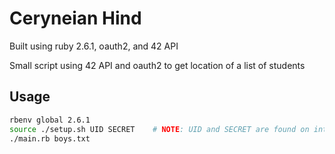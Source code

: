 # Ceryneian Hind

Built using ruby 2.6.1, oauth2, and 42 API

Small script using 42 API and oauth2 to get location of a list of students

## Usage

```bash
rbenv global 2.6.1
source ./setup.sh UID SECRET	# NOTE: UID and SECRET are found on intra under 'settings/your applications'
./main.rb boys.txt
```
